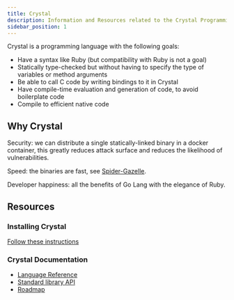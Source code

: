 ```yaml
---
title: Crystal
description: Information and Resources related to the Crystal Programming Language
sidebar_position: 1
---
```


Crystal is a programming language with the following goals:

* Have a syntax like Ruby (but compatibility with Ruby is not a goal)
* Statically type-checked but without having to specify the type of variables or method arguments
* Be able to call C code by writing bindings to it in Crystal
* Have compile-time evaluation and generation of code, to avoid boilerplate code
* Compile to efficient native code

## Why Crystal

Security: we can distribute a single statically-linked binary in a docker container,
this greatly reduces attack surface and reduces the likelihood of vulnerabilities.

Speed: the binaries are fast, see [Spider-Gazelle](#spider-gazelle).

Developer happiness: all the benefits of Go Lang with the elegance of Ruby.

## Resources

### Installing Crystal

[Follow these instructions](https://crystal-lang.org/install)

###  Crystal Documentation

* [Language Reference](http://crystal-lang.org/reference)
* [Standard library API](https://crystal-lang.org/api)
* [Roadmap](https://github.com/crystal-lang/crystal/wiki/Roadmap)
